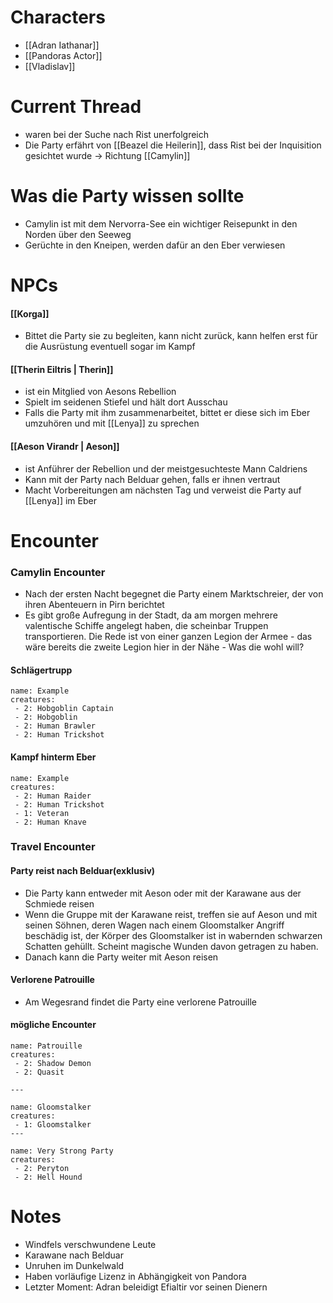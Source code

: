 # Characters
- [[Adran Iathanar]]
- [[Pandoras Actor]]
- [[Vladislav]]

# Current Thread
- waren bei der Suche nach Rist unerfolgreich
- Die Party erfährt von [[Beazel die Heilerin]], dass Rist bei der Inquisition gesichtet wurde -> Richtung [[Camylin]]


# Was die Party wissen sollte
- Camylin ist mit dem Nervorra-See ein wichtiger Reisepunkt in den Norden über den Seeweg
- Gerüchte in den Kneipen, werden dafür an den Eber verwiesen


# NPCs
#### [[Korga]]
- Bittet die Party sie zu begleiten, kann nicht zurück, kann helfen erst für die Ausrüstung eventuell sogar im Kampf
#### [[Therin Eiltris | Therin]]
- ist ein Mitglied von Aesons Rebellion
- Spielt im seidenen Stiefel und hält dort Ausschau
- Falls die Party mit ihm zusammenarbeitet, bittet er diese sich im Eber umzuhören und mit [[Lenya]] zu sprechen

#### [[Aeson Virandr | Aeson]]
- ist Anführer der Rebellion und der meistgesuchteste Mann Caldriens
- Kann mit der Party nach Belduar gehen, falls er ihnen vertraut
- Macht Vorbereitungen am nächsten Tag und verweist die Party auf [[Lenya]] im Eber
# Encounter


### Camylin Encounter

- Nach der ersten Nacht begegnet die Party einem Marktschreier, der von ihren Abenteuern in Pirn berichtet
- Es gibt große Aufregung in der Stadt, da am morgen mehrere valentische Schiffe angelegt haben, die scheinbar Truppen transportieren. Die Rede ist von einer ganzen Legion der Armee - das wäre bereits die zweite Legion hier in der Nähe - Was die wohl will?

#### Schlägertrupp
```encounter-table
name: Example
creatures:
 - 2: Hobgoblin Captain
 - 2: Hobgoblin
 - 2: Human Brawler
 - 2: Human Trickshot
```


#### Kampf hinterm Eber
```encounter-table
name: Example
creatures:
 - 2: Human Raider
 - 2: Human Trickshot
 - 1: Veteran 
 - 2: Human Knave
```






### Travel Encounter

#### Party reist nach Belduar(exklusiv)
- Die Party kann entweder mit Aeson oder mit der Karawane aus der Schmiede reisen
- Wenn die Gruppe mit der Karawane reist, treffen sie auf Aeson und mit seinen Söhnen, deren Wagen nach einem Gloomstalker Angriff beschädig ist, der Körper des Gloomstalker ist in wabernden schwarzen Schatten gehüllt. Scheint magische Wunden davon getragen zu haben.
- Danach kann die Party weiter mit Aeson reisen





#### Verlorene Patrouille
- Am Wegesrand findet die Party eine verlorene Patrouille




#### mögliche Encounter
```encounter-table
name: Patrouille
creatures:
 - 2: Shadow Demon
 - 2: Quasit

---

name: Gloomstalker
creatures:
 - 1: Gloomstalker
---

name: Very Strong Party
creatures:
 - 2: Peryton
 - 2: Hell Hound

```
# Notes

- Windfels verschwundene Leute
- Karawane nach Belduar
- Unruhen im Dunkelwald
- Haben vorläufige Lizenz in Abhängigkeit von Pandora
- Letzter Moment: Adran beleidigt Efialtir vor seinen Dienern